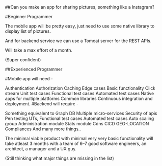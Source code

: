 ##Can you make an app for sharing pictures, something like a Instagram?

#Beginner Programmer

The mobile app will be pretty easy, just need to use some native library to display list of pictures.

And for backend service we can use a Tomcat server for the REST APIs.

Will take a max effort of a month.

(Super confident)

##Experienced Programmer

#Mobile app will need -

Authentication
Authorization
Caching
Edge cases
Basic functionality
Click stream
Unit test cases
Functional test cases
Automated test cases
Native apps for multiple platforms
Common libraries
Continuous integration and deployment.
#Backend will require -

Something equivalent to Graph DB
Multiple micro-services
Security of apis
Pen testing
UTs, Functional test cases
Automated test cases
Auto scaling group
Administration module
Stats module
Cdns
CICD
GEO-LOCATION Compliances
And many more things..

The minimal viable product with minimal very very basic functionality will take atleast 3 months with a team of 6–7 good software engineers, an architect, a manager and a UX guy.

(Still thinking what major things are missing in the list)
